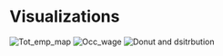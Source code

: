 # Visualizations

![Tot_emp_map](https://github.com/user-attachments/assets/a7587159-fdd0-4437-bec3-147f53b448dd)
![Occ_wage](https://github.com/user-attachments/assets/c12984e3-6f51-4c7e-b29b-17d20421a304)
![Donut and dsitrbution](https://github.com/user-attachments/assets/b2134792-92ff-499f-9407-0a94e6a67767)
